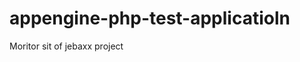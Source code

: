 appengine-php-test-applicatioln
====================================

Moritor sit of jebaxx project
